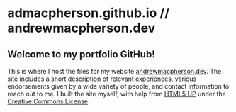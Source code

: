 # admacpherson.github.io // andrewmacpherson.dev

<h2>Welcome to my portfolio GitHub!</h2>

<p>
This is where I host the files for my website <a href="https://andrewmacpherson.dev" target="_blank">andrewmacpherson.dev</a>. The site includes a short description of relevant experiences, various endorsements given by a wide variety of people, and contact information to reach out to me. I built the site myself, with help from <a href="https://html5.up.com" target="_blank">HTML5 UP</a> under the <a href="https://html5up.net/license" target="_blank">Creative Commons License</a>.
<br>
</p>
